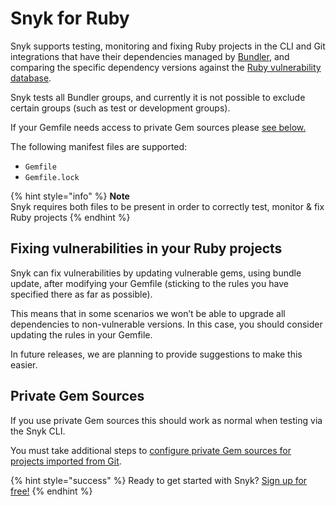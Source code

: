 # Snyk for Ruby

Snyk supports testing, monitoring and fixing Ruby projects in the CLI and Git integrations that have their dependencies managed by [Bundler](https://bundler.io/), and comparing the specific dependency versions against the [Ruby vulnerability database](https://snyk.io/vuln?type=rubygems).

Snyk tests all Bundler groups, and currently it is not possible to exclude certain groups \(such as test or development groups\).

If your Gemfile needs access to private Gem sources please [see below.](snyk-for-ruby/)

The following manifest files are supported:

* `Gemfile`
* `Gemfile.lock`

{% hint style="info" %}
**Note**  
Snyk requires both files to be present in order to correctly test, monitor & fix Ruby projects
{% endhint %}

## Fixing vulnerabilities in your Ruby projects

Snyk can fix vulnerabilities by updating vulnerable gems, using bundle update, after modifying your Gemfile \(sticking to the rules you have specified there as far as possible\).

This means that in some scenarios we won’t be able to upgrade all dependencies to non-vulnerable versions. In this case, you should consider updating the rules in your Gemfile.

In future releases, we are planning to provide suggestions to make this easier.

## **Private Gem Sources**

If you use private Gem sources this should work as normal when testing via the Snyk CLI.

You must take additional steps to [configure private Gem sources for projects imported from Git](integrations/private-registry-integrations/private-gem-sources-for-ruby).

{% hint style="success" %}
Ready to get started with Snyk? [Sign up for free!](https://snyk.io/login?cta=sign-up&loc=footer&page=support_docs_page)
{% endhint %}


